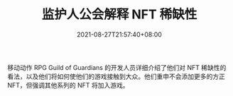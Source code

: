 ﻿---
title: "监护人公会解释 NFT 稀缺性"
date: 2021-08-27T21:57:40+08:00
lastmod: 2021-08-27T16:45:40+08:00
draft: false
authors: ["Jade"]
description: "移动动作 RPG Guild of Guardians 的开发人员详细介绍了他们对 NFT 稀缺性的看法，以及他们将如何使他们的游戏接触到大众。他们重申不会添加更多的方正 NFT，但强调其他系列的 NFT 将加入游戏。"
featuredImage: "guild-of-guardians-explains-nft-scarcity.png"
tags: ["Virtual World","虚拟世界","Play to Earn"]
categories: ["news"]
news: ["虚拟世界"]
weight: 
lightgallery: true
pinned: false
recommend: false
recommend1: false
---

移动动作 RPG Guild of Guardians 的开发人员详细介绍了他们对 NFT 稀缺性的看法，以及他们将如何使他们的游戏接触到大众。他们重申不会添加更多的方正 NFT，但强调其他系列的 NFT 将加入游戏。

<!--more-->

